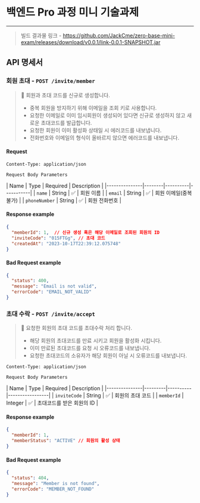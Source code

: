 # 백엔드 Pro 과정 미니 기술과제

-------------------------------

> 빌드 결과물 링크 - https://github.com/JackCme/zero-base-mini-exam/releases/download/v0.0.1/link-0.0.1-SNAPSHOT.jar

## API 명세서

### 회원 초대 - `POST /invite/member`

> 🚀 
> 회원과 초대 코드를 신규로 생성합니다. 
> - 중복 회원을 방지하기 위해 이메일을 조회 키로 사용합니다.
> - 요청한 이메일로 이미 임시회원이 생성되어 있다면 신규로 생성하지 않고 새로운 초대코드를 발급합니다.
> - 요청한 회원이 이미 활성화 상태일 시 에러코드를 내보냅니다.
> - 전화번호와 이메일의 형식이 올바르지 않으면 에러코드를 내보냅니다.

#### Request
`Content-Type: application/json`

`Request Body Parameters`

  | Name          | Type   | Required | Description |
    |---------------|--------|----------|-----------|
  | `name`        | String | ✅        | 회원 이름 |
  | `email`       | String | ✅        | 회원 이메일(중복 불가) |
  |  `phoneNumber` | String | ✅         | 회원 전화번호 |

#### Response example

```json
{
  "memberId": 1,  // 신규 생성 혹은 해당 이메일로 조회된 회원의 ID
  "inviteCode": "015FTGg", // 초대 코드
  "createdAt": "2023-10-17T22:39:12.075748"
}
```

#### Bad Request example
```json
{
  "status": 400,
  "message": "Email is not valid",
  "errorCode": "EMAIL_NOT_VALID"
}
```

### 초대 수락 - `POST /invite/accept`

> 🎉
> 요청한 회원의 초대 코드를 초대수락 처리 합니다.
> - 해당 회원의 초대코드를 만료 시키고 회원을 활성화 시킵니다.
> - 이미 만료된 초대코드를 요청 시 오류코드를 내보냅니다.
> - 요청한 초대코드의 소유자가 해당 회원이 아닐 시 오류코드를 내보냅니다.


`Content-Type: application/json`

`Request Body Parameters`

| Name          | Type    | Required | Description     |
    |---------------|---------|----------|-----------------|
| `inviteCode`        | String  | ✅        | 회원의 초대 코드       |
| `memberId`       | Integer | ✅        | 초대코드를 받은 회원의 ID |

#### Response example

```json
{
  "memberId": 1,
  "memberStatus": "ACTIVE" // 회원의 활성 상태
}
```

#### Bad Request example
```json
{
  "status": 404,
  "message": "Member is not found",
  "errorCode": "MEMBER_NOT_FOUND"
}
```